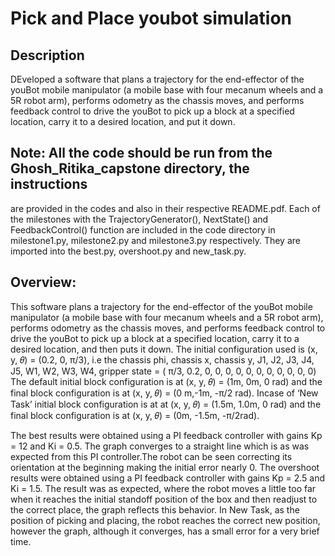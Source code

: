 # Pick and Place youbot simulation

## Description
DEveloped a software that plans a trajectory for the end-effector of the youBot mobile manipulator (a mobile base with four mecanum wheels and a 5R robot arm), performs odometry as the chassis moves, and performs feedback control to drive the youBot to pick up a block at a specified location, carry it to a desired location, and put it down.

## Note: All the code should be run from the Ghosh_Ritika_capstone directory, the instructions
are provided in the codes and also in their respective README.pdf. Each of the milestones
with the TrajectoryGenerator(), NextState() and FeedbackControl() function are included in
the code directory in milestone1.py, milestone2.py and milestone3.py respectively. They are
imported into the best.py, overshoot.py and new_task.py.

## Overview:
This software plans a trajectory for the end-effector of the youBot mobile manipulator (a
mobile base with four mecanum wheels and a 5R robot arm), performs odometry as the
chassis moves, and performs feedback control to drive the youBot to pick up a block at a
specified location, carry it to a desired location, and then puts it down.
The initial configuration used is (x, y, 𝜃) = (0.2, 0, π/3), i.e the chassis phi, chassis x, chassis
y, J1, J2, J3, J4, J5, W1, W2, W3, W4, gripper state = ( π/3, 0.2, 0, 0, 0, 0, 0, 0, 0, 0, 0, 0, 0)
The default initial block configuration is at (x, y, 𝜃) = (1m, 0m, 0 rad) and the final block
configuration is at (x, y, 𝜃) = (0 m,-1m, -π/2 rad). Incase of ‘New Task’ initial block
configuration is at at (x, y, 𝜃) = (1.5m, 1.0m, 0 rad) and the final block configuration is at (x,
y, 𝜃) = (0m, -1.5m, -π/2rad).

The best results were obtained using a PI feedback controller with gains Kp = 12 and Ki =
0.5. The graph converges to a straight line which is as was expected from this PI
controller.The robot can be seen correcting its orientation at the beginning making the initial
error nearly 0.
The overshoot results were obtained using a PI feedback controller with gains Kp = 2.5 and
Ki = 1.5. The result was as expected, where the robot moves a little too far when it reaches
the initial standoff position of the box and then readjust to the correct place, the graph reflects
this behavior.
In New Task, as the position of picking and placing, the robot reaches the correct new
position, however the graph, although it converges, has a small error for a very brief time.